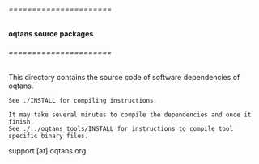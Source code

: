 ###### ======================
#### oqtans source packages 
###### ======================

This directory contains the source code of software dependencies of oqtans.

    See ./INSTALL for compiling instructions.

    It may take several minutes to compile the dependencies and once it finish, 
    See ./../oqtans_tools/INSTALL for instructions to compile tool specific binary files. 

support [at] oqtans.org 
